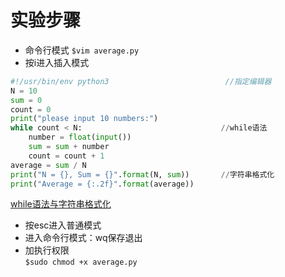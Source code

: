 # 实验步骤  
- 命令行模式 `$vim average.py`   
- 按i进入插入模式  
```python
#!/usr/bin/env python3                          //指定编辑器
N = 10
sum = 0
count = 0
print("please input 10 numbers:")
while count < N:                               //while语法
    number = float(input())
    sum = sum + number
    count = count + 1
average = sum / N
print("N = {}, Sum = {}".format(N, sum))       //字符串格式化
print("Average = {:.2f}".format(average))  
```
[while语法与字符串格式化](https://github.com/liytgy/python/blob/master/START/while%E4%B8%8E%E5%AD%97%E7%AC%A6%E4%B8%B2%E6%A0%BC%E5%BC%8F%E5%8C%96.md)  
- 按esc进入普通模式  
- 进入命令行模式：wq保存退出  
- 加执行权限  
`$sudo chmod +x average.py` 
